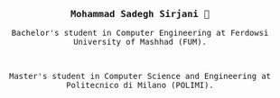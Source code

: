 <div align='center'>

<h3><samp><strong>Mohammad Sadegh Sirjani</strong> 👋 </samp></h3>

<p> <samp>Bachelor's student in Computer Engineering at Ferdowsi University of Mashhad (FUM). </samp></p>

<br>

<p> <samp>Master's student in Computer Science and Engineering at Politecnico di Milano (POLIMI). </samp></p>

<br>

</div>
